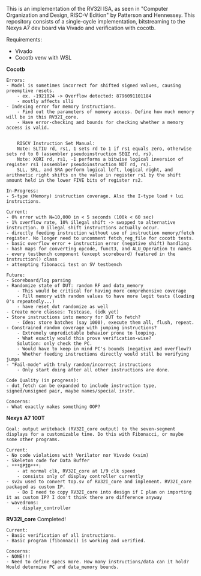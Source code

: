 This is an implementation of the RV32I ISA, as seen in "Computer Organization and Design, RISC-V Edition" by Patterson and Hennessey. 
This repository consists of a single-cycle implementation, bitstreaming to the Nexys A7 dev board via Vivado and verification with cocotb.

Requirements:
- Vivado
- Cocotb venv with WSL

**Cocotb**

    Errors:
    - Model is sometimes incorrect for shifted signed values, causing preemptive resets.
        - ex. -1921024 -> Overflow detected: 8796091101184
        - mostly affects slli
    - Indexing error for memory instructions.
        - Find out the parameters of memory access. Define how much memory will be in this RV32I_core. 
        - Have error-checking and bounds for checking whether a memory access is valid.


        RISCV Instruction Set Manual: 
        Note: SLTIU rd, rs1, 1 sets rd to 1 if rs1 equals zero, otherwise sets rd to 0 (assembler pseudoinstruction SEQZ rd, rs).
        Note: XORI rd, rs1, -1 performs a bitwise logical inversion of register rs1 (assembler pseudoinstruction NOT rd, rs).
        SLL, SRL, and SRA perform logical left, logical right, and arithmetic right shifts on the value in register rs1 by the shift amount held in the lower FIVE bits of register rs2.

    In-Progress:
    - S-type (Memory) instruction coverage. Also the I-type load + lui instructions.  
    
    Current:
    - 0% error with N=10,000 in < 5 seconds (100k < 60 sec)
    - 1% overflow rate, 10% illegal shift -> swapped to alternative instruction. 0 illegal shift instructions actually occur.
    - directly feeding instruction without use of instruction memory/fetch register. No longer need to uncomment fetch_reg_file for cocotb tests.
    - basic overflow error + instruction error (negative shift) handling
    - hash maps for converting opcode, funct3, and ALU_Operation to names
    - every testbench component (except scoreboard) featured in the instruction() class
    - attempting fibonacci test on SV testbench
    
    Future:
    - Scoreboard/log parsing
    - Randomize state of DUT: random RF and data_memory
        - This would be critical for having more comprehensive coverage
        - Fill memory with random values to have more legit tests (loading 0's repeatedly...)
        - have reset_dut randomize as well
    - Create more classes: Testcase, (idk yet) 
    - Store instructions into memory for DUT to fetch?
        - Idea: store batches (say 1000), execute them all, flush, repeat.
    - Constrained random coverage with jumping instructions?
        - Extremely unpredictable behavior prone to looping.
        - What exactly would this prove verification-wise?
        Solution: only check the PC. 
        - Would have to keep in mind PC's bounds (negative and overflow?) 
        - Whether feeding instructions directly would still be verifying jumps
    - "Fail-mode" with truly random/incorrect instructions
        - Only start doing after all other instructions are done.

    Code Quality (in progress):
    - dut_fetch can be expanded to include instruction type, signed/unsigned pair, maybe names/special instr.

    Concerns:
    - What exactly makes something OOP? 

**Nexys A7 100T**

    Goal: output writeback (RV32I_core output) to the seven-segment displays for a customizable time. Do this with Fibonacci, or maybe some other programs.

    Current:
    - No code violations with Verilator nor Vivado (xsim)
    - Skeleton code for Data Buffer
    - ***GPIO***: 
        - at normal clk, RV32I_core at 1/9 clk speed
        - consists only of display controller currently
    - sv2v used to convert top.sv of RV32I_core and implement. RV32I_core packaged as custom IP. 
        - Do I need to copy RV32I_core into design if I plan on importing it as custom IP? I don't think there are difference anyway
    - wavedroms:
        - display_controller
**RV32I_core**
   Completed!

    Current: 
    - Basic verification of all instructions.
    - Basic program (fibonnaci) is working and verified. 

    Concerns:
    - NONE!!!
    - Need to define specs more. How many instructions/data can it hold? Would determine PC and data_memory bounds. 
